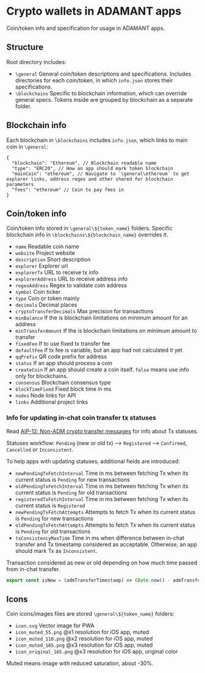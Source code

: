 # Crypto wallets in ADAMANT apps

Coin/token info and specification for usage in ADAMANT apps.

## Structure

Root directory includes:

- `\general` General coin/token descriptions and specifications. Includes directories for each coin/token, in which `info.json` stores their specifications.
- `\blockchains` Specific to blockchain information, which can override general specs. Tokens inside are grouped by blockchain as a separate folder.

## Blockchain info

Each blockchain in `\blockchains` includes `info.json`, which links to main coin in `\general`:

``` jsonc
{
  "blockchain": "Ethereum", // Blockchain readable name
  "type": "ERC20", // How an app should mark token blockchain
  "mainCoin": "ethereum", // Navigate to `\general\ethereum` to get explorer links, address regex and other shared for blockchain parameters
  "fees": "ethereum" // Coin to pay fees in
}
```

## Coin/token info

Coin/token info stored in `\general\${token_name}` folders. Specific blockchain info in `\blockchains\${blockchain_name}` overrides it.

- `name` Readable coin name
- `website` Project website
- `description` Short description
- `explorer` Explorer url
- `explorerTx` URL to receive tx info
- `explorerAddress` URL to receive address info
- `regexAddress` Regex to validate coin address
- `symbol` Coin ticker
- `type` Coin or token mainly
- `decimals` Decimal places
- `cryptoTransferDecimals` Max precision for transactions
- `minBalance` If the is blockchain limitations on minimum amount for an address
- `minTransferAmount` If the is blockchain limitations on minimum amount to transfer
- `fixedFee` If to use fixed tx transfer fee
- `defaultFee` If tx fee is variable, but an app had not calculated it yet
- `qqPrefix` QR code prefix for address
- `status` If an app should process a coin
- `createCoin` If an app should create a coin itself. `false` means use info only for blockchains.
- `consensus` Blockchain consensus type
- `blockTimeFixed` Fixed block time in ms
- `nodes` Node links for API
- `links` Additional project links

### Info for updating in-chat coin transfer tx statuses

Read [AIP-12: Non-ADM crypto transfer messages](https://aips.adamant.im/AIPS/aip-12) for info about Tx statuses.

Statuses workflow: `Pending` (new or old tx) ⟶ `Registered` ⟶ `Confirmed`, `Cancelled` or `Inconsistent`.

To help apps with updating statuses, additional fields are introduced:

- `newPendingTxFetchInterval` Time in ms between fetching Tx when its current status is `Pending` for new transactions
- `oldPendingTxFetchInterval` Time in ms between fetching Tx when its current status is `Pending` for old transactions
- `registeredTxFetchInterval` Time in ms between fetching Tx when its current status is `Registered`
- `newPendingTxFetchAttempts` Attempts to fetch Tx when its current status is `Pending` for new transactions
- `oldPendingTxFetchAttempts` Attempts to fetch Tx when its current status is `Pending` for old transactions
- `txConsistencyMaxTime` Time in ms when difference between in-chat transfer and Tx timestamp considered as acceptable. Otherwise, an app should mark Tx as `Inconsistent`.

Transaction considered as new or old depending on how much time passed from in-chat transfer.

``` js
export const isNew = (admTransferTimestamp) => (Date.now() - admTransferTimestamp) < newPendingTxFetchAttempts * newPendingTxFetchInterval
```

## Icons

Coin icons/images files are stored `\general\${token_name}` folders:

- `icon.svg` Vector image for PWA
- `icon_muted_55.png` @x1 resolution for iOS app, muted
- `icon_muted_110.png` @x2 resolution for iOS app, muted
- `icon_muted_165.png` @x3 resolution for iOS app, muted
- `icon_original_165.png` @x3 resolution for iOS app, original color

Muted means image with reduced saturation, about -30%.
